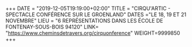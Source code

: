 +++
DATE = "2019-12-05T19:19:00+02:00"
TITLE = "CIRQU'ARTIC - SPECTACLE CONFÉRENCE SUR LE GROENLAND"
DATES ="LE 18, 19 ET 21 NOVEMBRE"
LIEU = "6 REPRÉSENTATIONS DANS LES ÉCOLE DE FONTENAY-SOUS-BOIS 94120" 
LINK= "https://www.cheminsdetravers.org/cirquonference"
WEIGHT=9999850
+++